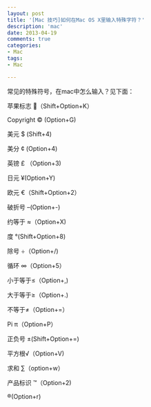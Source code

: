 ```yaml
---
layout: post
title: '[Mac 技巧]如何在Mac OS X里输入特殊字符？'
description: 'mac'
date: 2013-04-19
comments: true
categories:
- Mac
tags:
- Mac

---
```


常见的特殊符号，在mac中怎么输入？见下面：

苹果标志 （Shift+Option+K）

Copyright © (Option+G)

美元 $ (Shift+4)

美分 ¢ (Option+4)

英镑 £ （Option+3)

日元 ¥(Option+Y)

欧元 €（Shift+Option+2）

破折号 –(Option+-)

约等于 ≈（Option+X)

度 °(Shift+Option+8)

除号 ÷（Option+/)

循环 ∞（Option+5）

小于等于≤（Option+,)

大于等于≥（Option+.)

不等于≠（Option+=）

Pi π（Option+P）

正负号 ±(Shift+Option+=)

平方根√（Option+V)

求和 ∑（option+w）

产品标识 ™（Option+2)

®(Option+r)

